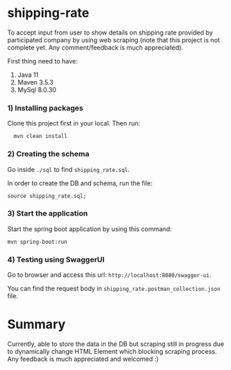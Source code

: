 # **shipping-rate**

To accept input from user to show details on shipping rate provided by participated company by using web scraping
(note that this project is not complete yet. Any comment/feedback is much appreciated). 

First thing need to have:

  1. Java 11
  2. Maven 3.5.3
  3. MySql 8.0.30
  
### 1) Installing packages

Clone this project first in your local.
Then run:
```
  mvn clean install
```


### 2) Creating the schema

Go inside `./sql` to find `shipping_rate.sql`.

In order to create the DB and schema, run the file:
```
source shipping_rate.sql;
```


### 3) Start the application

Start the spring boot application by using this command:
```
mvn spring-boot:run
```


### 4) Testing using SwaggerUI

Go to browser and access this url: `http://localhost:8080/swagger-ui`.

You can find the request body in `shipping_rate.postman_collection.json` file.


# Summary

Currently, able to store the data in the DB but scraping still in progress due to dynamically change HTML Element which blocking scraping process. Any feedback is much appreciated and welcomed :)
